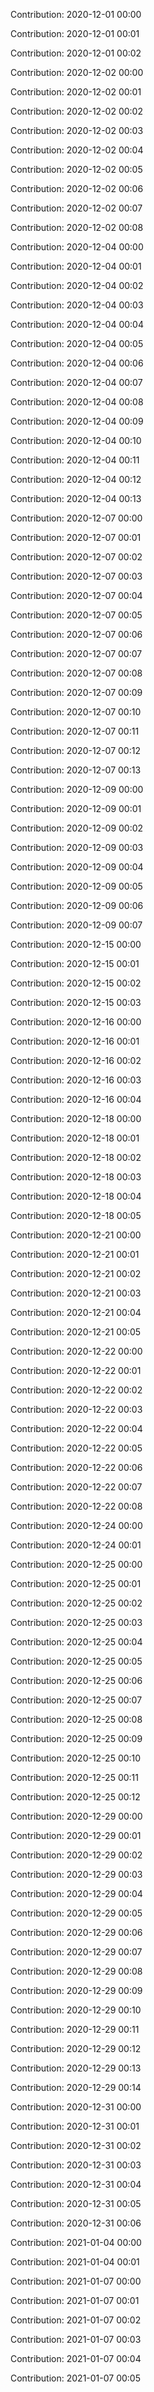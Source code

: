 Contribution: 2020-12-01 00:00

Contribution: 2020-12-01 00:01

Contribution: 2020-12-01 00:02

Contribution: 2020-12-02 00:00

Contribution: 2020-12-02 00:01

Contribution: 2020-12-02 00:02

Contribution: 2020-12-02 00:03

Contribution: 2020-12-02 00:04

Contribution: 2020-12-02 00:05

Contribution: 2020-12-02 00:06

Contribution: 2020-12-02 00:07

Contribution: 2020-12-02 00:08

Contribution: 2020-12-04 00:00

Contribution: 2020-12-04 00:01

Contribution: 2020-12-04 00:02

Contribution: 2020-12-04 00:03

Contribution: 2020-12-04 00:04

Contribution: 2020-12-04 00:05

Contribution: 2020-12-04 00:06

Contribution: 2020-12-04 00:07

Contribution: 2020-12-04 00:08

Contribution: 2020-12-04 00:09

Contribution: 2020-12-04 00:10

Contribution: 2020-12-04 00:11

Contribution: 2020-12-04 00:12

Contribution: 2020-12-04 00:13

Contribution: 2020-12-07 00:00

Contribution: 2020-12-07 00:01

Contribution: 2020-12-07 00:02

Contribution: 2020-12-07 00:03

Contribution: 2020-12-07 00:04

Contribution: 2020-12-07 00:05

Contribution: 2020-12-07 00:06

Contribution: 2020-12-07 00:07

Contribution: 2020-12-07 00:08

Contribution: 2020-12-07 00:09

Contribution: 2020-12-07 00:10

Contribution: 2020-12-07 00:11

Contribution: 2020-12-07 00:12

Contribution: 2020-12-07 00:13

Contribution: 2020-12-09 00:00

Contribution: 2020-12-09 00:01

Contribution: 2020-12-09 00:02

Contribution: 2020-12-09 00:03

Contribution: 2020-12-09 00:04

Contribution: 2020-12-09 00:05

Contribution: 2020-12-09 00:06

Contribution: 2020-12-09 00:07

Contribution: 2020-12-15 00:00

Contribution: 2020-12-15 00:01

Contribution: 2020-12-15 00:02

Contribution: 2020-12-15 00:03

Contribution: 2020-12-16 00:00

Contribution: 2020-12-16 00:01

Contribution: 2020-12-16 00:02

Contribution: 2020-12-16 00:03

Contribution: 2020-12-16 00:04

Contribution: 2020-12-18 00:00

Contribution: 2020-12-18 00:01

Contribution: 2020-12-18 00:02

Contribution: 2020-12-18 00:03

Contribution: 2020-12-18 00:04

Contribution: 2020-12-18 00:05

Contribution: 2020-12-21 00:00

Contribution: 2020-12-21 00:01

Contribution: 2020-12-21 00:02

Contribution: 2020-12-21 00:03

Contribution: 2020-12-21 00:04

Contribution: 2020-12-21 00:05

Contribution: 2020-12-22 00:00

Contribution: 2020-12-22 00:01

Contribution: 2020-12-22 00:02

Contribution: 2020-12-22 00:03

Contribution: 2020-12-22 00:04

Contribution: 2020-12-22 00:05

Contribution: 2020-12-22 00:06

Contribution: 2020-12-22 00:07

Contribution: 2020-12-22 00:08

Contribution: 2020-12-24 00:00

Contribution: 2020-12-24 00:01

Contribution: 2020-12-25 00:00

Contribution: 2020-12-25 00:01

Contribution: 2020-12-25 00:02

Contribution: 2020-12-25 00:03

Contribution: 2020-12-25 00:04

Contribution: 2020-12-25 00:05

Contribution: 2020-12-25 00:06

Contribution: 2020-12-25 00:07

Contribution: 2020-12-25 00:08

Contribution: 2020-12-25 00:09

Contribution: 2020-12-25 00:10

Contribution: 2020-12-25 00:11

Contribution: 2020-12-25 00:12

Contribution: 2020-12-29 00:00

Contribution: 2020-12-29 00:01

Contribution: 2020-12-29 00:02

Contribution: 2020-12-29 00:03

Contribution: 2020-12-29 00:04

Contribution: 2020-12-29 00:05

Contribution: 2020-12-29 00:06

Contribution: 2020-12-29 00:07

Contribution: 2020-12-29 00:08

Contribution: 2020-12-29 00:09

Contribution: 2020-12-29 00:10

Contribution: 2020-12-29 00:11

Contribution: 2020-12-29 00:12

Contribution: 2020-12-29 00:13

Contribution: 2020-12-29 00:14

Contribution: 2020-12-31 00:00

Contribution: 2020-12-31 00:01

Contribution: 2020-12-31 00:02

Contribution: 2020-12-31 00:03

Contribution: 2020-12-31 00:04

Contribution: 2020-12-31 00:05

Contribution: 2020-12-31 00:06

Contribution: 2021-01-04 00:00

Contribution: 2021-01-04 00:01

Contribution: 2021-01-07 00:00

Contribution: 2021-01-07 00:01

Contribution: 2021-01-07 00:02

Contribution: 2021-01-07 00:03

Contribution: 2021-01-07 00:04

Contribution: 2021-01-07 00:05

